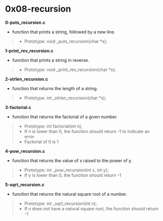 # 0x08-recursion

**0-puts_recursion.c**
* function that prints a string, followed by a new line.

> * Prototype: void _puts_recursion(char *s);

**1-print_rev_recursion.c**
* function that prints a string in reverse.

> * Prototype: void _print_rev_recursion(char *s);

**2-strlen_recursion.c**
* function that returns the length of a string.

> * Prototype: int _strlen_recursion(char *s);

**3-factorial.c**
* function that returns the factorial of a given number.

> * Prototype: int factorial(int n);
> * If n is lower than 0, the function should return -1 to indicate an error
> * Factorial of 0 is 1

**4-pow_recursion.c**
* function that returns the value of x raised to the power of y.

> * Prototype: int _pow_recursion(int x, int y);
> * If y is lower than 0, the function should return -1

**5-sqrt_recursion.c**
* function that returns the natural square root of a number.

> * Prototype: int _sqrt_recursion(int n);
> * If n does not have a natural square root, the function should return -1


